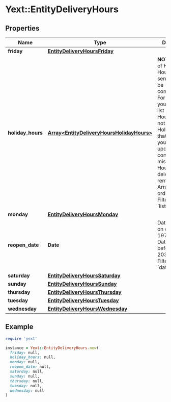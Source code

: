 # Yext::EntityDeliveryHours

## Properties

| Name | Type | Description | Notes |
| ---- | ---- | ----------- | ----- |
| **friday** | [**EntityDeliveryHoursFriday**](EntityDeliveryHoursFriday.md) |  | [optional] |
| **holiday_hours** | [**Array&lt;EntityDeliveryHoursHolidayHours&gt;**](EntityDeliveryHoursHolidayHours.md) |  **NOTE:** The list of Holiday Hours that you send us must be comprehensive. For example, if you send us a list of Holiday Hours that does not include Holiday Hours that you sent in your last update, Yext considers the missing Holiday Hours to be deleted, and we remove them.   Array must be ordered.   Filtering Type: &#x60;list of object&#x60; | [optional] |
| **monday** | [**EntityDeliveryHoursMonday**](EntityDeliveryHoursMonday.md) |  | [optional] |
| **reopen_date** | **Date** |  Date must be on or after 1970-01-01 Date must be before or on 2038-01-01  Filtering Type: &#x60;date&#x60; | [optional] |
| **saturday** | [**EntityDeliveryHoursSaturday**](EntityDeliveryHoursSaturday.md) |  | [optional] |
| **sunday** | [**EntityDeliveryHoursSunday**](EntityDeliveryHoursSunday.md) |  | [optional] |
| **thursday** | [**EntityDeliveryHoursThursday**](EntityDeliveryHoursThursday.md) |  | [optional] |
| **tuesday** | [**EntityDeliveryHoursTuesday**](EntityDeliveryHoursTuesday.md) |  | [optional] |
| **wednesday** | [**EntityDeliveryHoursWednesday**](EntityDeliveryHoursWednesday.md) |  | [optional] |

## Example

```ruby
require 'yext'

instance = Yext::EntityDeliveryHours.new(
  friday: null,
  holiday_hours: null,
  monday: null,
  reopen_date: null,
  saturday: null,
  sunday: null,
  thursday: null,
  tuesday: null,
  wednesday: null
)
```

